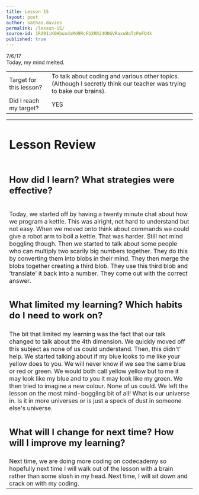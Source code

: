 ```yaml
---
title: Lesson 15
layout: post
author: nathan.davies
permalink: /lesson-15/
source-id: 1Rd91iK0HbuodaMd9RcFb2RR24ONGVRaxuBaTzPoFQ4k
published: true
---
```


7/6/17 <br/>
Today, my mind melted.

<table>
  <tr>
    <td>Target for this lesson?</td>
    <td>To talk about coding and various other topics. (Although I secretly think our teacher was trying to bake our brains).</td>
  </tr>
  <tr>
    <td>Did I reach my target? </td>
    <td>YES</td></tr></table>


<table>
  <tr>
    <td><h1>Lesson Review</h1></td>
  </tr>
  <tr>
    <td><h2>How did I learn? What strategies were effective?<h2></td></tr><tr>
    <td>Today, we started off by having a twenty minute chat about how we program a kettle. This was alright, not hard to understand but not easy. When we moved onto think about commands we could give a robot arm to boil a kettle. That was harder. Still not mind boggling though. Then we started to talk about some people who can multiply two scarily big numbers together. They do this by converting them into blobs in their mind. They then merge the blobs together creating a third blob. They use this third blob and 'translate' it back into a number. They come out with the correct answer.</td>
  </tr>
  <tr>
    <td><h2>What limited my learning? Which habits do I need to work on?</h2></td>
  </tr>
  <tr>
    <td>The bit that limited my learning was the fact that our talk changed to talk about the 4th dimension. We quickly moved off this subject as none of us could understand. Then, this didn't’ help. We started talking about if my blue looks to me like your yellow does to you. We will never know if we see the same blue or red or green. We would both call yellow yellow but to me it may look like my blue and to you it may look like my green. We then tried to imagine a new colour. None of us could. We left the lesson on the most mind-boggling bit of all! What is our universe in. Is it in more universes or is just a speck of dust in someone else's universe.</td>
  </tr>
  <tr>
    <td><h2>What will I change for next time? How will I improve my learning?</h2></td>
  </tr>
  <tr>
    <td>Next time, we are doing more coding on codecademy so hopefully next time I will walk out of the lesson with a brain rather than some slosh in my head. Next time, I will sit down and crack on with my coding.</td>
  </tr>
</table>


